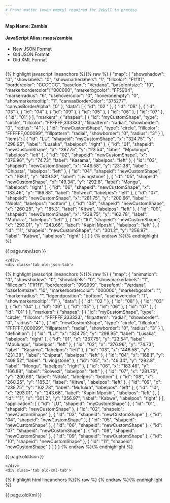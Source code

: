 ```yaml
---
# Front matter (even empty) required for Jekyll to process
---
```


#### Map Name: Zambia

#### JavaScript Alias: maps/zambia


<ul class='code-tabs'>
    <li class='active'>
        <a data-toggle='new-json'>New JSON Format</a>
    </li>
    <li>
        <a data-toggle='old-json'>Old JSON Format</a>
    </li>
    <li>
        <a data-toggle='old-xml'>Old XML Format</a>
    </li>
</ul>
<div class='tab-content'>
    <pre class='plain-code'></pre>
    <div class='tab new-json-tab active'>
{% highlight javascript lineanchors %}{% raw %}
{
    "map": {
        "showshadow": "0",
        "showlabels": "0",
        "showmarkerlabels": "1",
        "fillcolor": "F1f1f1",
        "bordercolor": "CCCCCC",
        "basefont": "Verdana",
        "basefontsize": "10",
        "markerbordercolor": "000000",
        "markerbgcolor": "FF5904",
        "markerradius": "6",
        "usehovercolor": "0",
        "hoveronempty": "0",
        "showmarkertooltip": "1",
        "canvasBorderColor": "375277",
        "canvasBorderAlpha": "0"
    },
    "data": [
        {
            "id": "02 "
        },
        {
            "id": "08"
        },
        {
            "id": "03"
        },
        {
            "id": "04"
        },
        {
            "id": "09"
        },
        {
            "id": "05"
        },
        {
            "id": "06"
        },
        {
            "id": "07"
        },
        {
            "id": "01"
        }
    ],
    "markers": {
        "shapes": [
            {
                "id": "myCustomShape",
                "type": "circle",
                "fillcolor": "FFFFFF,333333",
                "fillpattern": "radial",
                "showborder": "0",
                "radius": "4"
            },
            {
                "id": "newCustomShape",
                "type": "circle",
                "fillcolor": "FFFFFF,000099",
                "fillpattern": "radial",
                "showborder": "0",
                "radius": "3"
            }
        ],
        "items": [
            {
                "id": "LU",
                "shapeid": "myCustomShape",
                "x": "324.75",
                "y": "298.95",
                "label": "Lusaka",
                "labelpos": "right"
            },
            {
                "id": "01",
                "shapeid": "newCustomShape",
                "x": "367.75",
                "y": "23.54",
                "label": "Mpulungu",
                "labelpos": "left"
            },
            {
                "id": "02",
                "shapeid": "newCustomShape",
                "x": "376.96",
                "y": "74.73",
                "label": "Kasama",
                "labelpos": "left"
            },
            {
                "id": "03",
                "shapeid": "newCustomShape",
                "x": "446.58",
                "y": "231.38",
                "label": "Chipata",
                "labelpos": "left"
            },
            {
                "id": "04",
                "shapeid": "newCustomShape",
                "x": "168.1",
                "y": "409.52",
                "label": "Livingstone"
            },
            {
                "id": "05",
                "shapeid": "newCustomShape",
                "x": "49.34",
                "y": "292.8",
                "label": "Mongu",
                "labelpos": "right"
            },
            {
                "id": "06",
                "shapeid": "newCustomShape",
                "x": "183.46",
                "y": "166.88",
                "label": "Solwezi",
                "labelpos": "left"
            },
            {
                "id": "07",
                "shapeid": "newCustomShape",
                "x": "281.75",
                "y": "200.66",
                "label": "Ndola",
                "labelpos": "bottom"
            },
            {
                "id": "08",
                "shapeid": "newCustomShape",
                "x": "260.25",
                "y": "185.3",
                "label": "Kitwe",
                "labelpos": "left"
            },
            {
                "id": "09",
                "shapeid": "newCustomShape",
                "x": "238.75",
                "y": "162.78",
                "label": "Mufulira",
                "labelpos": "left"
            },
            {
                "id": "10",
                "shapeid": "newCustomShape",
                "x": "293.01",
                "y": "243.66",
                "label": "Kapiri Mposhi",
                "labelpos": "left"
            },
            {
                "id": "11",
                "shapeid": "newCustomShape",
                "x": "301.2",
                "y": "256.97",
                "label": "Kabwe",
                "labelpos": "right"
            }
        ]
    }
}
{% endraw %}{% endhighlight %}


<p class='text-success'>{{ page.newJson }}</p>

    </div>
    <div class='tab old-json-tab'>
{% highlight javascript lineanchors %}{% raw %}
{
    "map": {
        "animation": "0",
        "showshadow": "0",
        "showlabels": "0",
        "showmarkerlabels": "1",
        "fillcolor": "F1f1f1",
        "bordercolor": "999999",
        "basefont": "Verdana",
        "basefontsize": "10",
        "markerbordercolor": "000000",
        "markerbgcolor": "",
        "markerradius": "",
        "legendposition": "bottom",
        "usehovercolor": "1",
        "showmarkertooltip": "1"
    },
    "data": [
        {
            "id": "02 "
        },
        {
            "id": "08"
        },
        {
            "id": "03"
        },
        {
            "id": "04"
        },
        {
            "id": "09"
        },
        {
            "id": "05"
        },
        {
            "id": "06"
        },
        {
            "id": "07"
        },
        {
            "id": "01"
        }
    ],
    "markers": {
        "shapes": [
            {
                "id": "myCustomShape",
                "type": "circle",
                "fillcolor": "FFFFFF,333333",
                "fillpattern": "radial",
                "showborder": "0",
                "radius": "4"
            },
            {
                "id": "newCustomShape",
                "type": "circle",
                "fillcolor": "FFFFFF,000099",
                "fillpattern": "radial",
                "showborder": "0",
                "radius": "3"
            }
        ],
        "definition": [
            {
                "id": "LU",
                "x": "324.75",
                "y": "298.95",
                "label": "Lusaka",
                "labelpos": "right"
            },
            {
                "id": "01",
                "x": "367.75",
                "y": "23.54",
                "label": "Mpulungu",
                "labelpos": "left"
            },
            {
                "id": "02",
                "x": "376.96",
                "y": "74.73",
                "label": "Kasama",
                "labelpos": "left"
            },
            {
                "id": "03",
                "x": "446.58",
                "y": "231.38",
                "label": "Chipata",
                "labelpos": "left"
            },
            {
                "id": "04",
                "x": "168.1",
                "y": "409.52",
                "label": "Livingstone"
            },
            {
                "id": "05",
                "x": "49.34",
                "y": "292.8",
                "label": "Mongu",
                "labelpos": "right"
            },
            {
                "id": "06",
                "x": "183.46",
                "y": "166.88",
                "label": "Solwezi",
                "labelpos": "left"
            },
            {
                "id": "07",
                "x": "281.75",
                "y": "200.66",
                "label": "Ndola",
                "labelpos": "bottom"
            },
            {
                "id": "08",
                "x": "260.25",
                "y": "185.3",
                "label": "Kitwe",
                "labelpos": "left"
            },
            {
                "id": "09",
                "x": "238.75",
                "y": "162.78",
                "label": "Mufulira",
                "labelpos": "left"
            },
            {
                "id": "10",
                "x": "293.01",
                "y": "243.66",
                "label": "Kapiri Mposhi",
                "labelpos": "left"
            },
            {
                "id": "11",
                "x": "301.2",
                "y": "256.97",
                "label": "Kabwe",
                "labelpos": "right"
            }
        ],
        "application": [
            {
                "id": "LU",
                "shapeid": "myCustomShape"
            },
            {
                "id": "01",
                "shapeid": "newCustomShape"
            },
            {
                "id": "02",
                "shapeid": "newCustomShape"
            },
            {
                "id": "03",
                "shapeid": "newCustomShape"
            },
            {
                "id": "04",
                "shapeid": "newCustomShape"
            },
            {
                "id": "05",
                "shapeid": "newCustomShape"
            },
            {
                "id": "06",
                "shapeid": "newCustomShape"
            },
            {
                "id": "07",
                "shapeid": "newCustomShape"
            },
            {
                "id": "08",
                "shapeid": "newCustomShape"
            },
            {
                "id": "09",
                "shapeid": "newCustomShape"
            },
            {
                "id": "10",
                "shapeid": "newCustomShape"
            },
            {
                "id": "11",
                "shapeid": "newCustomShape"
            }
        ]
    }
}
{% endraw %}{% endhighlight %}


<p class='text-success'>{{ page.oldJson }}</p>

    </div>
    <div class='tab old-xml-tab'>
{% highlight html lineanchors %}{% raw %}
<map animation='0' showShadow='0' showLabels='0' showMarkerLabels='1' fillColor='F1f1f1' borderColor='999999' baseFont='Verdana' baseFontSize='10' markerBorderColor='000000' markerBgColor='' markerRadius='' legendPosition='bottom' useHoverColor='1' showMarkerToolTip='1'  >
	<data>
		<entity id='02	'  />
		<entity id='08'  />
		<entity id='03'  />
		<entity id='04'  />
		<entity id='09'  />
		<entity id='05'  />
		<entity id='06'  />
		<entity id='07'  />
		<entity id='01'  />
	</data>
	<markers>
		   <shapes>
	     <shape id='myCustomShape' type='circle' fillcolor='FFFFFF,333333' fillPattern='radial' showBorder='0' radius='4'/>
		 <shape id='newCustomShape' type='circle' fillcolor='FFFFFF,000099' fillPattern='radial' showBorder='0' radius='3'/>
		 </shapes>
		<definition>
			<marker id='LU' x='324.75' y='298.95' label='Lusaka' labelPos='right'  />
			<marker id='01' x='367.75' y='23.54' label='Mpulungu' labelPos='left'  />
			<marker id='02' x='376.96' y='74.73' label='Kasama' labelPos='left'  />
			<marker id='03' x='446.58' y='231.38' label='Chipata' labelPos='left'  />
			<marker id='04' x='168.1' y='409.52' label='Livingstone'  />
			<marker id='05' x='49.34' y='292.8' label='Mongu' labelPos='right'  />
			<marker id='06' x='183.46' y='166.88' label='Solwezi' labelPos='left'  />
			<marker id='07' x='281.75' y='200.66' label='Ndola' labelPos='bottom'  />
			<marker id='08' x='260.25' y='185.3' label='Kitwe' labelPos='left'  />
			<marker id='09' x='238.75' y='162.78' label='Mufulira' labelPos='left'  />
			<marker id='10' x='293.01' y='243.66' label='Kapiri Mposhi' labelPos='left'  />
			<marker id='11' x='301.2' y='256.97' label='Kabwe' labelPos='right'  />
		</definition>
		<application>
			<marker id='LU' shapeId='myCustomShape'  />
			<marker id='01' shapeId='newCustomShape'  />
			<marker id='02' shapeId='newCustomShape'  />
			<marker id='03' shapeId='newCustomShape'  />
			<marker id='04' shapeId='newCustomShape'  />
			<marker id='05' shapeId='newCustomShape'  />
			<marker id='06' shapeId='newCustomShape'  />
			<marker id='07' shapeId='newCustomShape'  />
			<marker id='08' shapeId='newCustomShape'  />
			<marker id='09' shapeId='newCustomShape'  />
			<marker id='10' shapeId='newCustomShape'  />
			<marker id='11' shapeId='newCustomShape'  />
		</application>
	</markers>
</map>
{% endraw %}{% endhighlight %}

<p class='text-success'>{{ page.oldXml }}</p>

</div>
</div>
